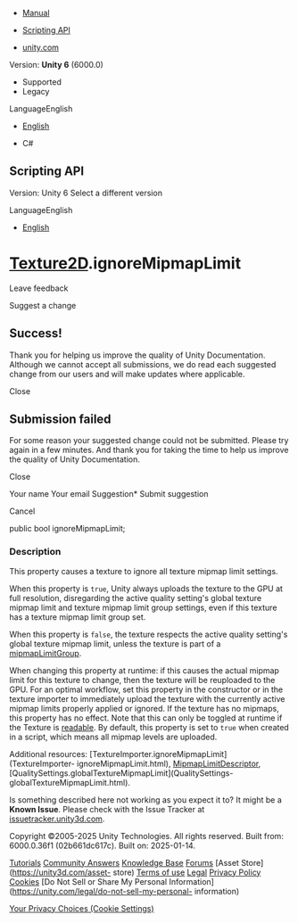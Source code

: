 [ ]()

  * [Manual](../Manual/index.html)
  * [Scripting API](../ScriptReference/index.html)

  * [unity.com](https://unity.com/)

Version: **Unity 6** (6000.0)

  * Supported
  * Legacy

LanguageEnglish

  * [English]()

  * C#

[ ](https://docs.unity3d.com)

## Scripting API

Version: Unity 6 Select a different version

LanguageEnglish

  * [English]()

#  [Texture2D](Texture2D.html).ignoreMipmapLimit

Leave feedback

Suggest a change

## Success!

Thank you for helping us improve the quality of Unity Documentation. Although
we cannot accept all submissions, we do read each suggested change from our
users and will make updates where applicable.

Close

## Submission failed

For some reason your suggested change could not be submitted. Please <a>try
again</a> in a few minutes. And thank you for taking the time to help us
improve the quality of Unity Documentation.

Close

Your name Your email Suggestion* Submit suggestion

Cancel

[ ]()

public bool ignoreMipmapLimit;

### Description

This property causes a texture to ignore all texture mipmap limit settings.

When this property is `true`, Unity always uploads the texture to the GPU at
full resolution, disregarding the active quality setting's global texture
mipmap limit and texture mipmap limit group settings, even if this texture has
a texture mipmap limit group set.  
  
When this property is `false`, the texture respects the active quality
setting's global texture mipmap limit, unless the texture is part of a
[mipmapLimitGroup](Texture2D-mipmapLimitGroup.html).  
  
When changing this property at runtime: if this causes the actual mipmap limit
for this texture to change, then the texture will be reuploaded to the GPU.
For an optimal workflow, set this property in the constructor or in the
texture importer to immediately upload the texture with the currently active
mipmap limits properly applied or ignored. If the texture has no mipmaps, this
property has no effect. Note that this can only be toggled at runtime if the
Texture is [readable](Texture-isReadable.html). By default, this property is
set to `true` when created in a script, which means all mipmap levels are
uploaded.  
  
Additional resources: [TextureImporter.ignoreMipmapLimit](TextureImporter-
ignoreMipmapLimit.html), [MipmapLimitDescriptor](MipmapLimitDescriptor.html),
[QualitySettings.globalTextureMipmapLimit](QualitySettings-
globalTextureMipmapLimit.html).

Is something described here not working as you expect it to? It might be a
**Known Issue**. Please check with the Issue Tracker at
[issuetracker.unity3d.com](https://issuetracker.unity3d.com).

Copyright ©2005-2025 Unity Technologies. All rights reserved. Built from:
6000.0.36f1 (02b661dc617c). Built on: 2025-01-14.

[Tutorials](https://unity3d.com/learn) [Community
Answers](https://answers.unity3d.com) [Knowledge
Base](https://support.unity3d.com/hc/en-us)
[Forums](https://forum.unity3d.com) [Asset Store](https://unity3d.com/asset-
store) [Terms of use](https://docs.unity3d.com/Manual/TermsOfUse.html)
[Legal](https://unity.com/legal) [Privacy
Policy](https://unity.com/legal/privacy-policy)
[Cookies](https://unity.com/legal/cookie-policy) [Do Not Sell or Share My
Personal Information](https://unity.com/legal/do-not-sell-my-personal-
information)

[Your Privacy Choices (Cookie Settings)](javascript:void\(0\);)

